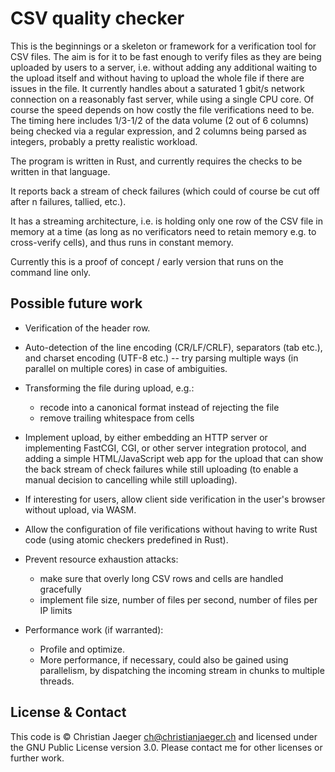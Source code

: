 # CSV quality checker

This is the beginnings or a skeleton or framework for a verification
tool for CSV files. The aim is for it to be fast enough to verify
files as they are being uploaded by users to a server, i.e. without
adding any additional waiting to the upload itself and without having
to upload the whole file if there are issues in the file. It currently
handles about a saturated 1 gbit/s network connection on a reasonably
fast server, while using a single CPU core. Of course the speed
depends on how costly the file verifications need to be. The timing
here includes 1/3-1/2 of the data volume (2 out of 6 columns) being
checked via a regular expression, and 2 columns being parsed as
integers, probably a pretty realistic workload.

The program is written in Rust, and currently requires the checks to
be written in that language.

It reports back a stream of check failures (which could of course be
cut off after n failures, tallied, etc.).

It has a streaming architecture, i.e. is holding only one row of the
CSV file in memory at a time (as long as no verificators need to
retain memory e.g. to cross-verify cells), and thus runs in constant
memory.

Currently this is a proof of concept / early version that runs on the
command line only.

## Possible future work

* Verification of the header row.

* Auto-detection of the line encoding (CR/LF/CRLF), separators (tab
  etc.), and charset encoding (UTF-8 etc.) -- try parsing multiple
  ways (in parallel on multiple cores) in case of ambiguities.

* Transforming the file during upload, e.g.:

    * recode into a canonical format instead of rejecting the file
    * remove trailing whitespace from cells

* Implement upload, by either embedding an HTTP server or implementing
  FastCGI, CGI, or other server integration protocol, and adding a
  simple HTML/JavaScript web app for the upload that can show the back
  stream of check failures while still uploading (to enable a manual
  decision to cancelling while still uploading).

* If interesting for users, allow client side verification in the
  user's browser without upload, via WASM.

* Allow the configuration of file verifications without having to
  write Rust code (using atomic checkers predefined in Rust).

* Prevent resource exhaustion attacks: 

    * make sure that overly long CSV rows and cells are handled
      gracefully
    * implement file size, number of files per second, number of files
      per IP limits

* Performance work (if warranted):

    * Profile and optimize.
    * More performance, if necessary, could also be gained using
      parallelism, by dispatching the incoming stream in chunks to
      multiple threads.

## License & Contact

This code is © Christian Jaeger <ch@christianjaeger.ch> and licensed
under the GNU Public License version 3.0. Please contact me for other
licenses or further work.

